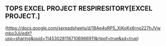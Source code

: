 ## TOPS EXCEL PROJECT RESPIRESITORY[EXCEL PROJECT.]
(https://docs.google.com/spreadsheets/d/18Ae4oRP5_XiKoKx6rno227hJVwmbo3Jj/edit?usp=sharing&ouid=114530281187106966911&rtpof=true&sd=true)
